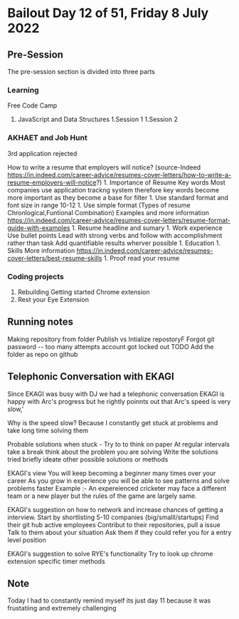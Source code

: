 # Bailout  Day 12 of 51, Friday 8 July 2022

## Pre-Session 

The pre-session section is divided into three parts 

### Learning
Free Code Camp
  1.  JavaScript and Data Structures 
    1.Session 1
    1.Session 2

### AKHAET and Job Hunt
3rd application rejected

How to write a resume that employers will notice? (source-Indeed 
https://in.indeed.com/career-advice/resumes-cover-letters/how-to-write-a-resume-employers-will-notice?)
    1. Importance of Resume Key words
        Most companies use application trackng system therefore key words become more important as they become a base for filter
    1. Use standard format and font size in range 10-12
    1. Use simple format (Types of resume Chronlogical,Funtional Combination)
        Examples and more information https://in.indeed.com/career-advice/resumes-cover-letters/resume-format-guide-with-examples
    1. Resume headline and sumary
    1. Work experience
        Use bullet points
        Lead with strong verbs and follow with accomplishment rather than task
        Add quantifiable results wherver possible
    1. Education
    1. Skills
        More information https://in.indeed.com/career-advice/resumes-cover-letters/best-resume-skills
    1. Proof read your resume

### Coding projects
1. Rebuilding Getting started Chrome extension
1. Rest your Eye Extension

## Running notes
Making repository from folder
Publish vs Intialize repostoryF
Forgot git password -- too many attempts account got locked out
TODO Add the folder as repo on github

## Telephonic Conversation with EKAGI
Since EKAGI was busy with DJ we had a  telephonic conversation
EKAGI is happy with Arc's progress but he rightly poinnts out that Arc's speed is very slow,'

Why is the speed slow?
Because I constantly get stuck at problems and take long time solving them

Probable solutions when stuck - 
    Try to to think on paper
    At regular intervals take a break think about the problem you are solving
    Write the solutions tried briefly ideate other possible solutions or methods

EKAGI's view
You will keep becoming a beginner many times over your career 
As you grow in experience you will be able to see patterns and solve problems faster
Example :- An expereienced cricketer may face a different team or a new player but the rules of the game are largely same.

EKAGI's suggestion on how to network and increase chances of getting a interview.
 Start by shortlisting 5-10 companies (big/smalll/startups)
 Find their git hub active employees
 Contribut to their repositories, pull a issue
 Talk to them about your situation
 Ask them if they could refer you for a entry level position
 
EKAGI's suggestion to solve RYE's functionality
Try to look up chrome extension specific timer methods


## Note
Today I had to constantly remind myself its just day 11 because it was frustatiing and extremely challenging




